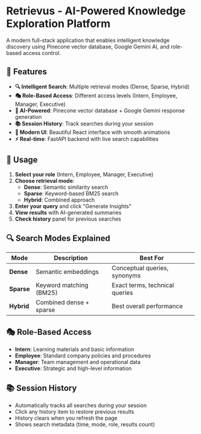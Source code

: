 # Retrievus - AI-Powered Knowledge Exploration Platform

A modern full-stack application that enables intelligent knowledge discovery using Pinecone vector database, Google Gemini AI, and role-based access control.

## 🚀 Features

- **🔍 Intelligent Search**: Multiple retrieval modes (Dense, Sparse, Hybrid)
- **🎭 Role-Based Access**: Different access levels (Intern, Employee, Manager, Executive)
- **🤖 AI-Powered**: Pinecone vector database + Google Gemini response generation
- **📚 Session History**: Track searches during your session
- **🎨 Modern UI**: Beautiful React interface with smooth animations
- **⚡ Real-time**: FastAPI backend with live search capabilities

## 🎯 Usage

1. **Select your role** (Intern, Employee, Manager, Executive)
2. **Choose retrieval mode**:
   - **Dense**: Semantic similarity search
   - **Sparse**: Keyword-based BM25 search
   - **Hybrid**: Combined approach
3. **Enter your query** and click "Generate Insights"
4. **View results** with AI-generated summaries
5. **Check history** panel for previous searches

## 🔍 Search Modes Explained

| Mode | Description | Best For |
|------|-------------|----------|
| **Dense** | Semantic embeddings | Conceptual queries, synonyms |
| **Sparse** | Keyword matching (BM25) | Exact terms, technical queries |
| **Hybrid** | Combined dense + sparse | Best overall performance |

## 🎭 Role-Based Access

- **Intern**: Learning materials and basic information
- **Employee**: Standard company policies and procedures  
- **Manager**: Team management and operational data
- **Executive**: Strategic and high-level information

## 📚 Session History

- Automatically tracks all searches during your session
- Click any history item to restore previous results
- History clears when you refresh the page
- Shows search metadata (time, mode, role, results count)
